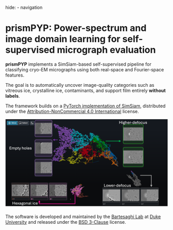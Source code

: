 hide:
    - navigation

# prismPYP: Power-spectrum and image domain learning for self-supervised micrograph evaluation

**prismPYP** implements a SimSiam-based self-supervised pipeline for classifying cryo-EM micrographs using both real-space and Fourier-space features.  

The goal is to automatically uncover image-quality categories such as vitreous ice, crystalline ice, contaminants, and support film entirely **without labels**.

The framework builds on a [PyTorch implementation of SimSiam](https://github.com/facebookresearch/simsiam), distributed under the [Attribution-NonCommercial 4.0 International](https://github.com/facebookresearch/simsiam/blob/main/LICENSE) license.

![Phoenix visualization](assets/phoenix_example.png)

The software is developed and maintained by the [Bartesaghi Lab](http://cryoem.cs.duke.edu) at [Duke University](http://www.duke.edu) and released under the [BSD 3-Clause](https://github.com/nextpyp/prismpyp/blob/main/LICENSE) license.